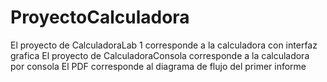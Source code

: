 # ProyectoCalculadora
El proyecto de CalculadoraLab 1 corresponde a la calculadora con interfaz grafica
El proyecto de CalculadoraConsola corresponde a la calculadora por consola
El PDF corresponde al diagrama de flujo del primer informe
